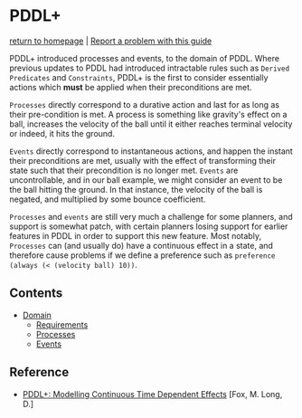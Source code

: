 # PDDL+
[return to homepage](../../readme.md) | [Report a problem with this guide](https://github.com/nergmada/pddl-reference/issues/new/choose)

PDDL+ introduced processes and events, to the domain of PDDL. Where previous updates to PDDL had introduced intractable rules such as `Derived Predicates` and `Constraints`, PDDL+ is the first to consider essentially actions which **must** be applied when their preconditions are met.

`Processes` directly correspond to a durative action and last for as long as their pre-condition is met. A process is something like gravity's effect on a ball, increases the velocity of the ball until it either reaches terminal velocity or indeed, it hits the ground.

`Events` directly correspond to instantaneous actions, and happen the instant their preconditions are met, usually with the effect of transforming their state such that their precondition is no longer met. `Events` are uncontrollable, and in our ball example, we might consider an event to be the ball hitting the ground. In that instance, the velocity of the ball is negated, and multiplied by some bounce coefficient.

`Processes` and `events` are still very much a challenge for some planners, and support is somewhat patch, with certain planners losing support for earlier features in PDDL in order to support this new feature. Most notably, `Processes` can (and usually do) have a continuous effect in a state, and therefore cause problems if we define a preference such as `preference (always (< (velocity ball) 10))`. 

## Contents
- [Domain](./domain.md)
    - [Requirements](./domain.md#requirements)
    - [Processes](./domain.md#processes)
    - [Events](./domain.md#events)

## Reference
- [PDDL+: Modelling Continuous Time Dependent Effects](https://pdfs.semanticscholar.org/d391/59cb5dfcc21aafd3049002d854ec341037a7.pdf) [Fox, M. Long, D.]